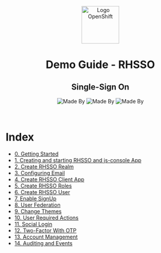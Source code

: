 <p align="center">
    <img alt="Logo OpenShift" height="100" src="logo.png">
</p>

<h1 align="center">
    Demo Guide - RHSSO
</h1>

<h2 align="center">
    Single-Sign On
</h2>

<p align="center">
    <img alt="Made By" src="https://img.shields.io/badge/Made%20By-Hugo%20Pfeffer-blueviolet?style=for-the-badge&logo=appveyor">
    <img alt="Made By" src="https://img.shields.io/badge/Made%20By-Gustavo%20Gianini-blueviolet?style=for-the-badge&logo=appveyor">
    <img alt="Made By" src="https://img.shields.io/badge/License-GPL%203.0-blue?style=for-the-badge">
</p>
<br>

# Index
* [0. Getting Started](rhsso-walkthrough/docs/getting-started)
* [1. Creating and starting RHSSO and js-console App](rhsso-walkthrough/docs/starting-rhsso-and-js-console)
* [2. Create RHSSO Realm](rhsso-walkthrough/docs/create-rhsso-realm)
* [3. Configuring Email](rhsso-walkthrough/docs/configuring-email)
* [4. Create RHSSO Client App](rhsso-walkthrough/docs/create-rhsso-client-app)
* [5. Create RHSSO Roles](rhsso-walkthrough/docs/create-rhsso-roles)
* [6. Create RHSSO User](rhsso-walkthrough/docs/create-rhsso-user)
* [7. Enable SignUp](rhsso-walkthrough/docs/enable-signup)
* [8. User Federation](rhsso-walkthrough/docs/user-federation)
* [9. Change Themes](rhsso-walkthrough/docs/change-themes)
* [10. User Required Actions](rhsso-walkthrough/docs/user-required-actions)
* [11. Social Login](rhsso-walkthrough/docs/social-login)
* [12. Two-Factor With OTP](rhsso-walkthrough/docs/two-factor-with-otp)
* [13. Account Management](rhsso-walkthrough/docs/end-user-account-management)
* [14. Auditing and Events](rhsso-walkthrough/docs/auditing-events)

